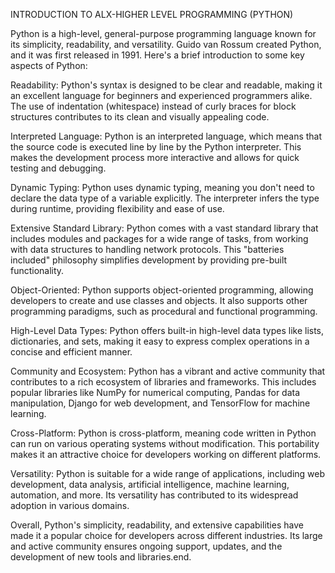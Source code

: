 
 INTRODUCTION TO ALX-HIGHER LEVEL PROGRAMMING (PYTHON)

Python is a high-level, general-purpose programming language known for its simplicity, readability, and versatility. Guido van Rossum created Python, and it was first released in 1991. Here's a brief introduction to some key aspects of Python:

Readability: Python's syntax is designed to be clear and readable, making it an excellent language for beginners and experienced programmers alike. The use of indentation (whitespace) instead of curly braces for block structures contributes to its clean and visually appealing code.

Interpreted Language: Python is an interpreted language, which means that the source code is executed line by line by the Python interpreter. This makes the development process more interactive and allows for quick testing and debugging.

Dynamic Typing: Python uses dynamic typing, meaning you don't need to declare the data type of a variable explicitly. The interpreter infers the type during runtime, providing flexibility and ease of use.

Extensive Standard Library: Python comes with a vast standard library that includes modules and packages for a wide range of tasks, from working with data structures to handling network protocols. This "batteries included" philosophy simplifies development by providing pre-built functionality.

Object-Oriented: Python supports object-oriented programming, allowing developers to create and use classes and objects. It also supports other programming paradigms, such as procedural and functional programming.

High-Level Data Types: Python offers built-in high-level data types like lists, dictionaries, and sets, making it easy to express complex operations in a concise and efficient manner.

Community and Ecosystem: Python has a vibrant and active community that contributes to a rich ecosystem of libraries and frameworks. This includes popular libraries like NumPy for numerical computing, Pandas for data manipulation, Django for web development, and TensorFlow for machine learning.

Cross-Platform: Python is cross-platform, meaning code written in Python can run on various operating systems without modification. This portability makes it an attractive choice for developers working on different platforms.

Versatility: Python is suitable for a wide range of applications, including web development, data analysis, artificial intelligence, machine learning, automation, and more. Its versatility has contributed to its widespread adoption in various domains.

Overall, Python's simplicity, readability, and extensive capabilities have made it a popular choice for developers across different industries. Its large and active community ensures ongoing support, updates, and the development of new tools and libraries.end.
